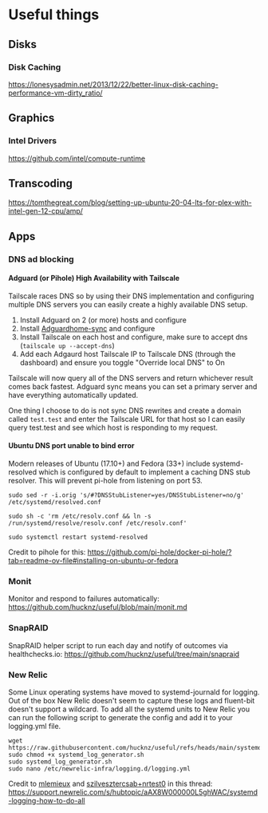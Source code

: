 # Useful things

## Disks
### Disk Caching
https://lonesysadmin.net/2013/12/22/better-linux-disk-caching-performance-vm-dirty_ratio/

## Graphics
### Intel Drivers
https://github.com/intel/compute-runtime

## Transcoding
https://tomthegreat.com/blog/setting-up-ubuntu-20-04-lts-for-plex-with-intel-gen-12-cpu/amp/

## Apps
### DNS ad blocking
#### Adguard (or Pihole) High Availability with Tailscale
Tailscale races DNS so by using their DNS implementation and configuring multiple DNS servers you can easily create a highly available DNS setup. 
1. Install Adguard on 2 (or more) hosts and configure
2. Install [Adguardhome-sync](https://github.com/bakito/adguardhome-sync) and configure
3. Install Tailscale on each host and configure, make sure to accept dns (`tailscale up --accept-dns`)
4. Add each Adgaurd host Tailscale IP to Tailscale DNS (through the dashboard) and ensure you toggle "Override local DNS" to On

Tailscale will now query all of the DNS servers and return whichever result comes back fastest. Adguard sync means you can set a primary server and have everything automatically updated. 

One thing I choose to do is not sync DNS rewrites and create a domain called `test.test` and enter the Tailscale URL for that host so I can easily query test.test and see which host is responding to my request. 

#### Ubuntu DNS port unable to bind error
Modern releases of Ubuntu (17.10+) and Fedora (33+) include systemd-resolved which is configured by default to implement a caching DNS stub resolver. This will prevent pi-hole from listening on port 53. 

`sudo sed -r -i.orig 's/#?DNSStubListener=yes/DNSStubListener=no/g' /etc/systemd/resolved.conf`

`sudo sh -c 'rm /etc/resolv.conf && ln -s /run/systemd/resolve/resolv.conf /etc/resolv.conf'`

`sudo systemctl restart systemd-resolved`

Credit to pihole for this: https://github.com/pi-hole/docker-pi-hole/?tab=readme-ov-file#installing-on-ubuntu-or-fedora

### Monit
Monitor and respond to failures automatically: https://github.com/hucknz/useful/blob/main/monit.md

### SnapRAID
SnapRAID helper script to run each day and notify of outcomes via healthchecks.io: https://github.com/hucknz/useful/tree/main/snapraid

### New Relic
Some Linux operating systems have moved to systemd-journald for logging. Out of the box New Relic doesn't seem to capture these logs and fluent-bit doesn't support a wildcard. To add all the systemd units to New Relic you can run the following script to generate the config and add it to your logging.yml file. 
```
wget https://raw.githubusercontent.com/hucknz/useful/refs/heads/main/systemd_log_generator.sh
sudo chmod +x systemd_log_generator.sh
sudo systemd_log_generator.sh
sudo nano /etc/newrelic-infra/logging.d/logging.yml
```
Credit to [mlemieux](https://support.newrelic.com/s/profile/0051U000008JfmMQAS) and [szilvesztercsab+nrtest0](https://support.newrelic.com/s/profile/005Ph000001LNXJIA4) in this thread: https://support.newrelic.com/s/hubtopic/aAX8W000000L5ghWAC/systemd-logging-how-to-do-all
